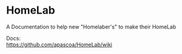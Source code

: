 # HomeLab
A Documentation to help new "Homelaber's" to make their HomeLab

Docs:  
https://github.com/apascoa/HomeLab/wiki
